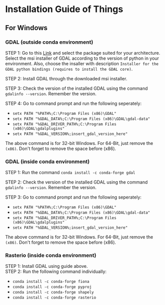 # Installation Guide of Things

<h2>For Windows</h2>
<h3>GDAL (outside conda environment)</h3>
STEP 1: Go to this <a href="https://www.gisinternals.com/release.php">Link</a> and select the package suited for your architecture. Select the msi installer of GDAL according to the version of python in your environment. Also, choose the insaller with description <code>Installer for the GDAL python bindings (requires to install the GDAL core)</code>.<br>

STEP 2: Install GDAL through the downloaded msi installer.<br>

STEP 3: Check the version of the installed GDAL using the command <code>gdalinfo --version</code>. Remember the version.<br>

STEP 4: Go to command prompt and run the following seperately:
<ul>
<li><code>setx PATH "%PATH%;C:\Program Files (x86)\GDAL"</code></li>
<li><code>setx PATH "%GDAL_DATA%;C:\Program Files (x86)\GDAL\gdal-data"</code></li>
<li><code>setx PATH "%GDAL_DRIVER_PATH%;C:\Program Files (x86)\GDAL\gdalplugins"</code></li>
<li><code>setx PATH "%GDAL_VERSION%;insert_gdal_version_here"</code></li>
</ul>
The above command is for 32-bit Windows. For 64-Bit, just remove the <code> (x86)</code>. Don't forget to remove the space before (x86).

<h3>GDAL (inside conda environment)</h3>
STEP 1: Run the command <code>conda install -c conda-forge gdal</code><br>

STEP 2: Check the version of the installed GDAL using the command <code>gdalinfo --version</code>. Remember the version.

STEP 3: Go to command prompt and run the following seperately:
<ul>
<li><code>setx PATH "%PATH%;C:\Program Files (x86)\GDAL"</code></li>
<li><code>setx PATH "%GDAL_DATA%;C:\Program Files (x86)\GDAL\gdal-data"</code></li>
<li><code>setx PATH "%GDAL_DRIVER_PATH%;C:\Program Files (x86)\GDAL\gdalplugins"</code></li>
<li><code>setx PATH "%GDAL_VERSION%;insert_gdal_version_here"</code></li>
</ul>
The above command is for 32-bit Windows. For 64-Bit, just remove the <code> (x86)</code>. Don't forget to remove the space before (x86).

<h3>Rasterio  (inside conda environment)</h3>
STEP 1: Install GDAL using guide above.<br>
STEP 2: Run the following command individually:
<ul>
<li><code>conda install -c conda-forge fiona</code></li>
<li><code>conda install -c conda-forge pyproj</code></li>
<li><code>conda install -c conda-forge shapely</code></li>
<li><code>conda install -c conda-forge rasterio</code></li>
</ul>
